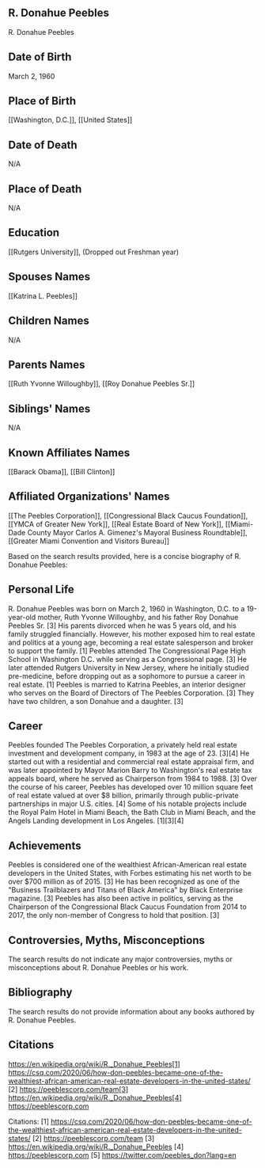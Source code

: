 ## R. Donahue Peebles
R. Donahue Peebles

## Date of Birth
March 2, 1960

## Place of Birth
[[Washington, D.C.]], [[United States]]

## Date of Death
N/A

## Place of Death
N/A

## Education
[[Rutgers University]], (Dropped out Freshman year)

## Spouses Names
[[Katrina L. Peebles]]

## Children Names
N/A

## Parents Names
[[Ruth Yvonne Willoughby]], [[Roy Donahue Peebles Sr.]]

## Siblings' Names
N/A

## Known Affiliates Names
[[Barack Obama]], [[Bill Clinton]]

## Affiliated Organizations' Names
[[The Peebles Corporation]], [[Congressional Black Caucus Foundation]], [[YMCA of Greater New York]], [[Real Estate Board of New York]], [[Miami-Dade County Mayor Carlos A. Gimenez's Mayoral Business Roundtable]], [[Greater Miami Convention and Visitors Bureau]]

Based on the search results provided, here is a concise biography of R. Donahue Peebles:

## Personal Life
R. Donahue Peebles was born on March 2, 1960 in Washington, D.C. to a 19-year-old mother, Ruth Yvonne Willoughby, and his father Roy Donahue Peebles Sr. [3] His parents divorced when he was 5 years old, and his family struggled financially. However, his mother exposed him to real estate and politics at a young age, becoming a real estate salesperson and broker to support the family. [1] Peebles attended The Congressional Page High School in Washington D.C. while serving as a Congressional page. [3] He later attended Rutgers University in New Jersey, where he initially studied pre-medicine, before dropping out as a sophomore to pursue a career in real estate. [1] Peebles is married to Katrina Peebles, an interior designer who serves on the Board of Directors of The Peebles Corporation. [3] They have two children, a son Donahue and a daughter. [3]

## Career
Peebles founded The Peebles Corporation, a privately held real estate investment and development company, in 1983 at the age of 23. [3][4] He started out with a residential and commercial real estate appraisal firm, and was later appointed by Mayor Marion Barry to Washington's real estate tax appeals board, where he served as Chairperson from 1984 to 1988. [3] Over the course of his career, Peebles has developed over 10 million square feet of real estate valued at over $8 billion, primarily through public-private partnerships in major U.S. cities. [4] Some of his notable projects include the Royal Palm Hotel in Miami Beach, the Bath Club in Miami Beach, and the Angels Landing development in Los Angeles. [1][3][4]

## Achievements
Peebles is considered one of the wealthiest African-American real estate developers in the United States, with Forbes estimating his net worth to be over $700 million as of 2015. [3] He has been recognized as one of the "Business Trailblazers and Titans of Black America" by Black Enterprise magazine. [3] Peebles has also been active in politics, serving as the Chairperson of the Congressional Black Caucus Foundation from 2014 to 2017, the only non-member of Congress to hold that position. [3]

## Controversies, Myths, Misconceptions
The search results do not indicate any major controversies, myths or misconceptions about R. Donahue Peebles or his work.

## Bibliography
The search results do not provide information about any books authored by R. Donahue Peebles.

## Citations 
https://en.wikipedia.org/wiki/R._Donahue_Peebles[1] https://csq.com/2020/06/how-don-peebles-became-one-of-the-wealthiest-african-american-real-estate-developers-in-the-united-states/
[2] https://peeblescorp.com/team[3] https://en.wikipedia.org/wiki/R._Donahue_Peebles[4] https://peeblescorp.com

Citations:
[1] https://csq.com/2020/06/how-don-peebles-became-one-of-the-wealthiest-african-american-real-estate-developers-in-the-united-states/
[2] https://peeblescorp.com/team
[3] https://en.wikipedia.org/wiki/R._Donahue_Peebles
[4] https://peeblescorp.com
[5] https://twitter.com/peebles_don?lang=en